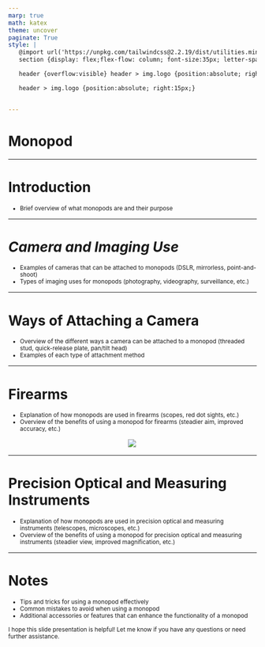 ```yaml
---
marp: true
math: katex
theme: uncover
paginate: True
style: |
   @import url('https://unpkg.com/tailwindcss@2.2.19/dist/utilities.min.css');
   section {display: flex;flex-flow: column; font-size:35px; letter-spacing:1.4px;}

   header {overflow:visible} header > img.logo {position:absolute; right:15px;}

   header > img.logo {position:absolute; right:15px;}


---
```

<!-- backgroundColor: white -->
<!-- _class: lead -->

 # Monopod

---
<style scoped>p,li {font-size:0.96em}</style>

 # Introduction
- Brief overview of what monopods are and their purpose


---
<style scoped>p,li {font-size:0.92em}</style>

 # _Camera and Imaging Use_

- Examples of cameras that can be attached to monopods (DSLR, mirrorless, point-and-shoot)
- Types of imaging uses for monopods (photography, videography, surveillance, etc.)

---
<style scoped>p,li {font-size:0.92em}</style>

 # **Ways of Attaching a Camera**

- Overview of the different ways a camera can be attached to a monopod (threaded stud, quick-release plate, pan/tilt head)
- Examples of each type of attachment method

---
<style scoped>p,li {font-size:0.88em}</style>

 # **Firearms**
- Explanation of how monopods are used in firearms (scopes, red dot sights, etc.)
- Overview of the benefits of using a monopod for firearms (steadier aim, improved accuracy, etc.)
<div style="display: flex; flex: 1 1 auto; flex-flow: row; min-height: 0"><div style="display: flex; flex: 1 1 auto; justify-content: center;min-height:0;min-width:0; margin-bottom:0.1em;;margin-right:0.15em">
<img style='object-fit: contain; max-height:100%; max-width:100%; background-color: rgba(0,0,0,0);' src='https://upload.wikimedia.org/wikipedia/commons/thumb/7/79/Sako_TRG_folding_stock_%2B_Zeiss_3-12x56_SSG_P.JPG/220px-Sako_TRG_folding_stock_%2B_Zeiss_3-12x56_SSG_P.JPG'/>
</div>
</div>


---
<style scoped>p,li {font-size:0.92em}</style>

 # Precision Optical and Measuring Instruments
- Explanation of how monopods are used in precision optical and measuring instruments (telescopes, microscopes, etc.)
- Overview of the benefits of using a monopod for precision optical and measuring instruments (steadier view, improved magnification, etc.)


---
<style scoped>p,li {font-size:0.84em}</style>

 # Notes

- Tips and tricks for using a monopod effectively
- Common mistakes to avoid when using a monopod
- Additional accessories or features that can enhance the functionality of a monopod

I hope this slide presentation is helpful! Let me know if you have any questions or need further assistance.
